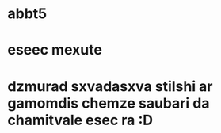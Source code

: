 # abbt5
# eseec mexute 
# dzmurad sxvadasxva stilshi ar gamomdis chemze saubari da chamitvale esec ra :D 